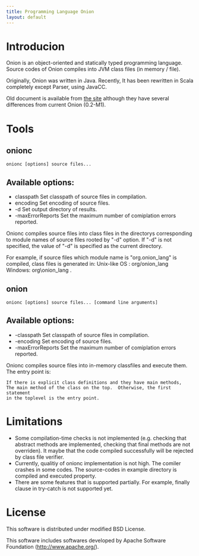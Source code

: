 ```yaml
---
title: Programming Language Onion
layout: default
---
```

# Introducion

Onion is an object-oriented and statically typed programming language. Source
codes of Onion compiles into JVM class files (in memory / file).

Originally, Onion was written in Java.  Recently, It has been rewritten in Scala
completely except Parser, using JavaCC.

Old document is available from [the site](http://sourceforge.jp/projects/onion-language/howto/usage "Old document")
although they have several differences from current Onion (0.2-M1).

# Tools

## onionc

    onionc [options] source files...

##  Available options:
+ classpath <classpath> Set classpath of source files in compilation.
+ encoding <encoding> Set encoding of source files.
+ -d <output directory> Set output directory of results.
+ -maxErrorReports <error count> Set the maximum number of comiplation errors reported.

Onionc compiles source files into class files in the directorys corresponding to module names
of source files rooted by "-d" option.  If "-d" is not specified, the value of "-d" is specified as the current directory.

For example, if source files which module name is "org.onion_lang"
is compiled, class files is generated in:
  Unix-like OS : org/onion_lang
  Windows: org\onion_lang
.

## onion

    onionc [options] source files... [command line arguments]

## Available options:
+ -classpath <classpath> Set classpath of source files in compilation.
+ -encoding <encoding> Set encoding of source files.
+ -maxErrorReports <error count> Set the maximum number of comiplation errors reported.

Onionc compiles source files into in-memory classfiles and execute them.  The entry
point is:

    If there is explicit class definitions and they have main methods,
    The main method of the class on the top.  Otherwise, the first statement
    in the toplevel is the entry point.

# Limitations

+ Some compilation-time checks is not implemented  (e.g.
  checking that abstract methods are implemented, checking that
  final methods are not overriden).  It maybe that the code compiled
  successfully will be rejected by class file verifier.
+ Currently, qualitiy of onionc implementation is not high.  The comiler
  crashes in some codes.  The source-codes in example directory is
  compiled and executed property.
+ There are some features that is supported partially.
  For example, finally clause in try-catch is not supported yet.

# License

This software is distributed under modified BSD License.

This software includes softwares developed by 
Apache Software Foundation (http://www.apache.org/).

